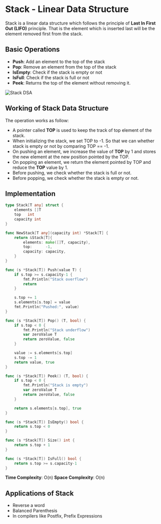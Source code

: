 # Stack - Linear Data Structure
Stack is a linear data structure which follows the principle of **Last In First Out (LIFO)** principle. That is the element which is inserted last will be the element removed first from the stack.

## Basic Operations
- **Push**: Add an element to the top of the stack
- **Pop**: Remove an element from the top of the stack
- **IsEmpty**: Check if the stack is empty or not
- **IsFull**: Check if the stack is full or not
- **Peek**: Returns the top of the element without removing it.

![Stack DSA](/blog_assets/stack.png)

## Working of Stack Data Structure
The operation works as follow:
- A pointer called **TOP** is used to keep the track of top element of the stack.
- When initializing the stack, we set TOP to -1. So that we can whether stack is empty or not by comparing TOP == -1.
- On pushing an element, we increase the value of **TOP** by 1 and stores the new element at the new position pointed by the TOP.
- On popping an element, we return the element pointed by TOP and reduce the **TOP** value by 1.
- Before pushing, we check whether the stack is full or not.
- Before popping, we check whether the stack is empty or not.

## Implementation
```go
type Stack[T any] struct {
	elements []T
	top	  int
	capacity int
}

func NewStack[T any](capacity int) *Stack[T] {
	return &Stack[T]{
		elements: make([]T, capacity),
		top:      -1,
		capacity: capacity,
	}
}

func (s *Stack[T]) Push(value T) {
	if s.top >= s.capacity-1 {
		fmt.Println("Stack overflow")
		return
	}

	s.top += 1
	s.elements[s.top] = value
	fmt.Println("Pushed:", value)
}

func (s *Stack[T]) Pop() (T, bool) {
	if s.top < 0 {
		fmt.Println("Stack underflow")
		var zeroValue T
		return zeroValue, false
	}

	value := s.elements[s.top]
	s.top -= 1
	return value, true
}

func (s *Stack[T]) Peek() (T, bool) {
	if s.top < 0 {
		fmt.Println("Stack is empty")
		var zeroValue T
		return zeroValue, false
	}

	return s.elements[s.top], true
}

func (s *Stack[T]) IsEmpty() bool {
	return s.top < 0
}

func (s *Stack[T]) Size() int {
	return s.top + 1
}

func (s *Stack[T]) IsFull() bool {
	return s.top >= s.capacity-1
}
```
**Time Complexity**: O(n)
**Space Complexity**: O(n)

## Applications of Stack
- Reverse a word
- Balanced Parenthesis
- In compilers like Postfix, Prefix Expressions
